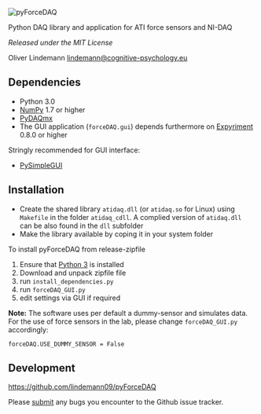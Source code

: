 ![pyForceDAQ](https://github.com/lindemann09/pyForceDAQ/blob/master/forceDAQ/gui/forceDAQ_logo.png)

Python DAQ library and application for ATI force sensors and NI-DAQ


*Released under the MIT License*

 Oliver Lindemann <lindemann@cognitive-psychology.eu>

Dependencies
------------

* Python 3.0
* [NumPy](http://www.numpy.org/) 1.7 or higher
* [PyDAQmx](https://pythonhosted.org/PyDAQmx/installation.html)
* The GUI application (`forceDAQ.gui`) depends furthermore on [Expyriment](http://docs.expyriment.org/Installation.html) 0.8.0 or higher

Stringly recommended for GUI interface:
* [PySimpleGUI](https://pysimplegui.readthedocs.io/)

Installation
------------

* Create the shared library `atidaq.dll` (or `atidaq.so` for Linux) using
 `Makefile` in the folder `atidaq_cdll`. A complied version of `atidaq.dll
 ` can be also found in the `dll` subfolder
* Make the library available by coping it in your system folder

To install pyForceDAQ from release-zipfile

1. Ensure that [Python 3](https://www.python.org/) is installed
2. Download and unpack zipfile file
3. run `install_dependencies.py`
4. run `forceDAQ_GUI.py`
5. edit settings via GUI if required

**Note:** The software uses per default a dummy-sensor and simulates
data. For the use of force sensors in the lab, please change
`forceDAQ_GUI.py` accordingly:

``forceDAQ.USE_DUMMY_SENSOR = False``

Development
-----------

https://github.com/lindemann09/pyForceDAQ

Please [submit](https://github.com/lindemann09/pyForceDAQ/issues/new)
any bugs you encounter to the Github issue tracker.
